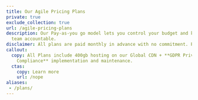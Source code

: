 ```yaml
---
title: Our Agile Pricing Plans
private: true
exclude_collection: true
url: /agile-pricing-plans
description: Our Pay-as-you go model lets you control your budget and keeps our
  team accountable.
disclaimer: All plans are paid monthly in advance with no commitment. Proactive Management and Ongoing Care plans are for existing or migration customers only.
callout:
  copy: All Plans include 400gb hosting on our Global CDN + **GDPR Privacy
    Compliance** implementation and maintenance.
  ctas:
    copy: Learn more
    url: /nope
aliases:
 - /plans/
---
```


